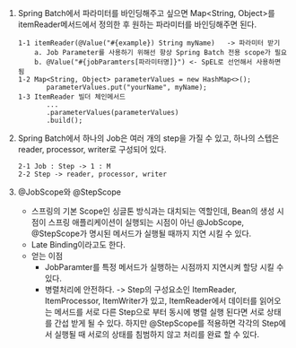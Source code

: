 1.  Spring Batch에서 파라미터를 바인딩해주고 싶으면 Map<String, Object>를 itemReader메서드에서
    정의한 후 원하는 파라미터를 바인딩해주면 된다.

        1-1 itemReader(@Value("#{example}) String myName)   -> 파라미터 받기
            a. Job Parameter를 사용하기 위해선 항상 Spring Batch 전용 scope가 필요
            b. @Value("#{jobParamters[파라미터명]}") <- SpEL로 선언해서 사용하면 됨
        1-2 Map<String, Object> parameterValues = new HashMap<>();
               parameterValues.put("yourName", myName);
        1-3 ItemReader 빌더 체인메서드
               ...
               .parameterValues(parameterValues)
               .build();

2.  Spring Batch에서 하나의 Job은 여러 개의 step을 가질 수 있고, 하나의 스텝은 reader, processor, writer로
    구성되어 있다.

        2-1 Job : Step -> 1 : M 
        2-2 Step -> reader, processor, writer

3. @JobScope와 @StepScope
    - 스프링의 기본  Scope인 싱글톤 방식과는 대치되는 역할인데, Bean의 생성 시점이 스프링 애플리케이션이 실행되는 시점이 아닌 @JobScope, @StepScope가 명시된 메서드가 실행될 때까지 지연 시킬 수 있다.
    - Late Binding이라고도 한다.
    - 얻는 이점
      - JobParamter를 특정 메서드가 실행하는 시점까지 지연시켜 할당 시킬 수 있다.
      - 병렬처리에 안전하다. -> Step의 구성요소인 ItemReader, ItemProcessor, ItemWriter가 있고, ItemReader에서 데이터를 읽어오는 메서드를 서로 다른 Step으로 부터 동시에 병렬 실행 된다면 서로 상태를 간섭 받게 될 수 있다. 하지만 @StepScope를 적용하면 각각의 Step에서 실행될 때 서로의 상태를 침범하지 않고 처리를 완료 할 수 있다.
